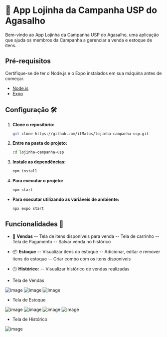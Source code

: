 # 💬 App Lojinha da Campanha USP do Agasalho

Bem-vindo ao App Lojinha da Campanha USP do Agasalho, uma aplicação que ajuda os membros da Campanha a gerenciar a venda e estoque de itens.

## Pré-requisitos

Certifique-se de ter o Node.js e o Expo instalados em sua máquina antes de começar.

-   [Node.js](https://nodejs.org/)
-   [Expo](https://expo.dev/go)

## Configuração 🛠️

1. **Clone o repositório:**

    ```bash
    git clone https://github.com/itMatos/lojinha-campanha-usp.git
    ```
3. **Entre na pasta do projeto:**
    ```bash
    cd lojinha-campanha-usp
    ``` 

3. **Instale as dependências:**
    ```bash
    npm install
    ```
4. **Para executar o projeto:**
    ```bash
    npm start
    ```
- **Para executar utilizando as variáveis de ambiente:**
    ```bash
    npx expo start
    ```

## Funcionalidades 🚀

-   🛒 **Vendas**
-- Tela de itens disponíveis para venda
-- Tela de carrinho
-- Tela de Pagamento
-- Salvar venda no histórico

-  📦 **Estoque**
-- Visualizar itens do estoque
-- Adicionar, editar e remover itens do estoque
-- Criar combo com os itens disponíveis

-   🕒 **Histórico:**
-- Visualizar histórico de vendas realizadas

- Tela de Vendas
  
![image](https://github.com/itMatos/lojinha-campanha-usp/assets/46801239/a7eaf20a-7e46-417a-a666-d62d6c98eeb2)
![image](https://github.com/itMatos/lojinha-campanha-usp/assets/46801239/0196226d-97a3-4664-a3c4-24ede8adae98)
![image](https://github.com/itMatos/lojinha-campanha-usp/assets/46801239/d64c7deb-569b-4d03-a493-fc30c14c716e)

- Tela de Estoque

![image](https://github.com/itMatos/lojinha-campanha-usp/assets/46801239/340df467-7a0e-4d48-b625-59d23e0853e2)
![image](https://github.com/itMatos/lojinha-campanha-usp/assets/46801239/25c48201-de71-4d2a-abdc-488c960a2fb2)
![image](https://github.com/itMatos/lojinha-campanha-usp/assets/46801239/b9345161-f4ca-4069-bf82-b4ebe1f5dc7d)
![image](https://github.com/itMatos/lojinha-campanha-usp/assets/46801239/3708cb6e-f659-43fe-bdf9-148e2b1f7004)

- Tela de Histórico

![image](https://github.com/itMatos/lojinha-campanha-usp/assets/46801239/410d53c4-c7ef-4725-89eb-ffed2df08274)
